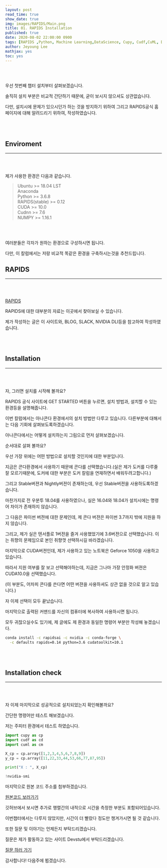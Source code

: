 ```yaml
---
layout: post
read_time: true
show_date: true
img: images/RAPIDS/Main.png
title: 01. RAPIDS Installation
published: true
date: 2020-08-02 22:00:00 0900
tags: [RAPIDS ,Python, Machine Learning,DataScience, Cupy, Cudf,CuML, Data, Data Science]
author: Jeyoung Lee
mathjax: yes 
toc: yes 
---
```


<br><br>
  
  우선 첫번째 챕터 설치부터 살펴보겠습니다.
  
  솔직히 설치 부분은 비교적 간단하기 때문에, 굳이 보시지 않으셔도 상관없습니다.
  
  다만, 설치시에 문제가 있으시던가 하는 것을 방지하기 위하여 그리고 RAPIDS공식 홈페이지에 대해 알려드리기 위하여, 작성하였습니다.
  
 
  <br><br>
  
## Enviroment
---
  <br><br>
  
  제가 사용한 환경은 다음과 같습니다.
  
>Ubuntu >= 18.04 LST
><br>Anaconda
><br>Python >= 3.6.8
><br>RAPIDS(stable) >= 0.12
><br>CUDA >= 10.0
><br>Cudnn >= 7.6
><br>NUMPY >= 1.16.1
  
  <br><br>
  
  여러분들은 각자가 원하는 환경으로 구성하시면 됩니다.
  
  다만, 이 칼럼에서는 저랑 비교적 똑같은 환경을 구축하시는것을 추천드립니다.

  
## RAPIDS
---
  <br><br>
  
  [RAPIDS](https://rapids.ai/)
  
  RAPIDS에 대한 대부분의 자료는 이곳에서 찾아보실 수 있습니다.
  
  제가 작성하는 글은 이 사이트와, BLOG, SLACK, NVIDIA DLI등을 참고하여 작성하였습니다.
  
  <br><br>
  
## Installation
---

  <br><br>
  
  자, 그러면 설치를 시작해 볼까요?
  
  RAPIDS 공식 사이트에 GET STARTED 버튼을 누르면, 설치 방법과, 설치할 수 있는 환경등을 설명해줍니다.
  
  이번 칼럼에서는 아나콘다 환경에서의 설치 방법만 다루고 있습니다. 다른부분에 대해서는 다음 기회에 살펴보도록하겠습니다.
  
  아나콘다에서는 어떻게 설치하는지 그림으로 먼저 살펴보겠습니다.
  
  
<amp-img src="{{ site.baseurl }}/assets/images/RAPIDS/install/RAPIS_install.png" width="656" height="400" layout="responsive" alt="" class="mb3"></amp-img>
  
  순서대로 살펴 볼까요?
  
  우선 가장 위에는 어떤 방법으로 설치할 것인지에 대한 부분입니다.
  
  지금은 콘다환경에서 사용하기 때문에 콘다를 선택했습니다.(실은 제가 도커를 다루줄 잘 모르기때문에, 도커에 대한 부분은 도커 칼럼을 연재하면서 배워두려고합니다.)
  
  그리고 Stable버젼과 Nightly버젼이 존재하는데, 우선 Stable버젼을 사용하도록하겠습니다.
  
  마찬가지로 전 우분투 18.04를 사용하였으나, 실은 16.04와 18.04가 설치시에는 명령어 차이가 존재하지 않습니다.
  
  그 다음은 파이썬 버젼에 대한 문제인데, 제 콘다 버젼은 파이썬 3.7까지 밖에 지원을 하지 않습니다.
  
  그리고, 제가 실은 텐서플로 1버젼을 즐겨 사용했었기에 3.6버젼으로 선택했습니다. 이는 취향의 문제임으로 본인 취향껏 선택하시길 바라겠습니다.
  
  마지막으로 CUDA버젼인데, 제가 사용하고 있는 노트북은 Geforce 1050을 사용하고 있습니다.
  
  따라서 지원 여부를 잘 보고 선택해야하는데, 지금은 그나마 가장 안정화 버젼은 CUDA10.0을 선택했습니다.
  
  (이 부분도, 어차피 콘다를 쓴다면 어떤 버젼을 사용하셔도 상관 없을 것으로 알고 있습니다.)
  
  자 이제 선택이 모두 끝났습니다.
  
  마지막으로 출력된 커맨드를 자신의 컴퓨터에 복사하여 사용하시면 됩니다.
  
  모두 귀찮으실수도 있기에, 제 글에도 제 환경과 동일한 명령어 부분만 작성해 놓겠습니다.
  
  ```bash
  conda install -c rapidsai -c nvidia -c conda-forge \
    -c defaults rapids=0.14 python=3.6 cudatoolkit=10.1
  ```
  
  <br><br>
  
## Installation check
---

  <br><br>
  
  자 이제 마지막으로 성공적으로 설치되었는지 확인해볼까요?
  
  간단한 명령어만 테스트 해보겠습니다.
  
  저는 주피터 환경에서 테스트 하였습니다.
  
  ```python
  import cupy as cp
  import cudf as cd
  import cuml as cm
  ```
  
  ```python  
  X_cp = cp.array([1,2,3,4,5,6,7,8,9])
  y_cp = cp.array([11,22,33,44,53,66,77,87,95])

  print("X : ", X_cp)

  !nvidia-smi
  ```
  
<amp-img src="{{ site.baseurl }}/assets/images/RAPIDS/install/Testing.png" width="656" height="400" layout="responsive" alt="" class="mb3"></amp-img>
  
  마지막으로 원본 코드 주소를 첨부하겠습니다.
  
  [원본코드 보러가기](https://github.com/Ign0reLee/Data_Science_With_RAPIDS/blob/master/Chapter%2001.Installation/Testing_Installation.ipynb)
  
  깃허브에서 보시면 추가로 행렬간의 내적으로 시간을 측정한 부분도 포함되어있습니다.
  
  이번챕터에서는 다루지 않았지만, 시간이 더 빨랐다 정도만 챙겨가시면 될 것 같습니다.

  또한 질문 및 이야기는 언제든지 부탁드리겠습니다.

  질문은 제가 활동하고 있는 사이트 Devstu에서 부탁드리겠습니다.

  [질문 하러 가기](https://devstu.co.kr)
  
  감사합니다! 다음주에 뵙겠습니다.